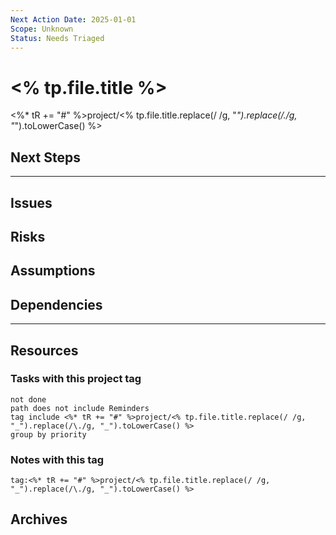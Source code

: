 ```yaml
---
Next Action Date: 2025-01-01
Scope: Unknown
Status: Needs Triaged
---
```

# <% tp.file.title %>

<%* tR += "#" %>project/<% tp.file.title.replace(/ /g, "_").replace(/\./g, "_").toLowerCase() %>

## Next Steps


---
## Issues

## Risks

## Assumptions

## Dependencies

---
## Resources
### Tasks with this project tag

```tasks
not done
path does not include Reminders
tag include <%* tR += "#" %>project/<% tp.file.title.replace(/ /g, "_").replace(/\./g, "_").toLowerCase() %>
group by priority
```

### Notes with this tag

```query
tag:<%* tR += "#" %>project/<% tp.file.title.replace(/ /g, "_").replace(/\./g, "_").toLowerCase() %>
```

## Archives